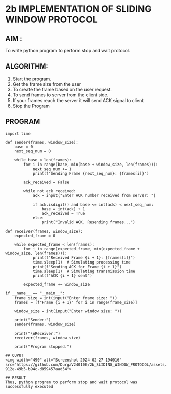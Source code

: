 # 2b IMPLEMENTATION OF SLIDING WINDOW PROTOCOL
## AIM :
To write python program to perform stop and wait protocol.
## ALGORITHM:
1. Start the program.
2. Get the frame size from the user
3. To create the frame based on the user request.
4. To send frames to server from the client side.
5. If your frames reach the server it will send ACK signal to client
6. Stop the Program
## PROGRAM
```
import time

def sender(frames, window_size):
    base = 0
    next_seq_num = 0

    while base < len(frames):
        for i in range(base, min(base + window_size, len(frames))):
            next_seq_num += 1
            print(f"Sending Frame {next_seq_num}: {frames[i]}")

        ack_received = False

        while not ack_received:
            ack = input("Enter ACK number received from server: ")

            if ack.isdigit() and base <= int(ack) < next_seq_num:
                base = int(ack) + 1
                ack_received = True
            else:
                print("Invalid ACK. Resending frames...")

def receiver(frames, window_size):
    expected_frame = 0

    while expected_frame < len(frames):
        for i in range(expected_frame, min(expected_frame + window_size, len(frames))):
            print(f"Received Frame {i + 1}: {frames[i]}")
            time.sleep(1)  # Simulating processing time
            print(f"Sending ACK for Frame {i + 1}")
            time.sleep(1)  # Simulating transmission time
            print(f"ACK {i + 1} sent")

        expected_frame += window_size

if __name__ == "__main__":
    frame_size = int(input("Enter frame size: "))
    frames = [f"Frame {i + 1}" for i in range(frame_size)]

    window_size = int(input("Enter window size: "))

    print("Sender:")
    sender(frames, window_size)

    print("\nReceiver:")
    receiver(frames, window_size)

    print("Program stopped.")

## OUPUT
<img width="490" alt="Screenshot 2024-02-27 194016" src="https://github.com/DurgaV240106/2b_SLIDING_WINDOW_PROTOCOL/assets/144870878/16029219-912e-49b5-b94c-d859457aad54">

## RESULT
Thus, python program to perform stop and wait protocol was successfully executed
